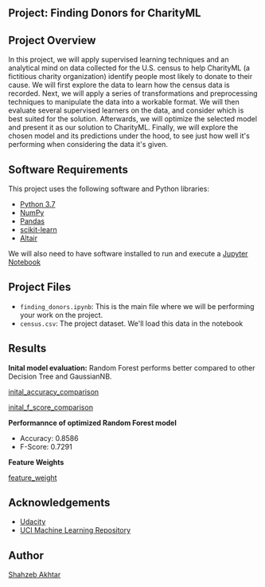 ## Project: Finding Donors for CharityML

## Project Overview
In this project, we will apply supervised learning techniques and an analytical mind on data collected for the U.S. census to help CharityML (a fictitious charity organization) identify people most likely to donate to their cause. We will first explore the data to learn how the census data is recorded. Next, we will apply a series of transformations and preprocessing techniques to manipulate the data into a workable format. We will then evaluate several supervised learners on the data, and consider which is best suited for the solution. Afterwards, we will optimize the selected model and present it as our solution to CharityML. Finally, we will explore the chosen model and its predictions under the hood, to see just how well it's performing when considering the data it's given.


## Software Requirements

This project uses the following software and Python libraries:

- [Python 3.7](https://www.python.org/downloads/release/python-370/)
- [NumPy](http://www.numpy.org/)
- [Pandas](http://pandas.pydata.org/)
- [scikit-learn](http://scikit-learn.org/stable/)
- [Altair](https://altair-viz.github.io/index.html)

We will also need to have software installed to run and execute a [Jupyter Notebook](http://ipython.org/notebook.html)

## Project Files

- `finding_donors.ipynb`: This is the main file where we will be performing your work on the project.
- `census.csv`: The project dataset. We'll load this data in the notebook

## Results

**Inital model evaluation:** Random Forest performs better compared to other Decision Tree and GaussianNB.

[inital_accuracy_comparison](screen_shots/initial_accuracy.png)

[inital_f_score_comparison](screen_shots/initial_f_score.png)

**Performannce of optimized Random Forest model**
- Accuracy: 0.8586
- F-Score: 0.7291

**Feature Weights**

[feature_weight](screen_shots/feature_weight.png)

## Acknowledgements

- [Udacity](https://www.udacity.com/)
- [UCI Machine Learning Repository](https://archive.ics.uci.edu/ml/datasets/Census+Income)

## Author
[Shahzeb Akhtar](https://www.linkedin.com/in/shahzebakhtar/)
